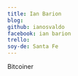 ```yaml
---
title: Ian Barion   
blog: 
github: ianosvaldo
facebook: ian barion
trello: 
soy-de: Santa Fe
---
```


Bitcoiner
